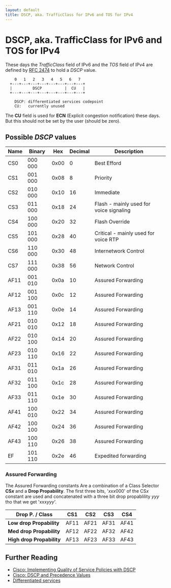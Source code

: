 ```yaml
---
layout: default
title: DSCP, aka. TrafficClass for IPv6 and TOS for IPv4
---
```

# DSCP, aka. TrafficClass for IPv6 and TOS for IPv4


These days the *TrafficClass* field of IPv6 and the *TOS* field of IPv4 are defined by [RFC 2474](https://tools.ietf.org/html/rfc2474) to hold a *DSCP* value.

        0   1   2   3   4   5   6   7
      +---+---+---+---+---+---+---+---+
      |         DSCP          |  CU   |
      +---+---+---+---+---+---+---+---+

        DSCP: differentiated services codepoint
        CU:   currently unused


The **CU** field is used for **ECN** (Explicit congestion notification) these days. But this should not be set by the user (should be zero).

## Possible *DSCP* values

Name|Binary|Hex|Decimal|Description
-|-|-|-|-
CS0|000 000|0x00|0|Best Efford
CS1|001 000|0x08|8|Priority
CS2|010 000|0x10|16|Immediate
CS3|011 000|0x18|24|Flash - mainly used for voice signaling
CS4|100 000|0x20|32|Flash Override
CS5|101 000|0x28|40|Critical - mainly used for voice RTP
CS6|110 000|0x30|48|Internetwork Control
CS7|111 000|0x38|56|Network Control
AF11|001 010|0x0a|10|Assured Forwarding
AF12|001 100|0x0c|12|Assured Forwarding
AF13|001 110|0x0e|14|Assured Forwarding
AF21|010 010|0x12|18|Assured Forwarding
AF22|010 100|0x14|20|Assured Forwarding
AF23|010 110|0x16|22|Assured Forwarding
AF31|011 010|0x1a|26|Assured Forwarding
AF32|011 100|0x1c|28|Assured Forwarding
AF33|011 110|0x1e|30|Assured Forwarding
AF41|100 010|0x22|34|Assured Forwarding
AF42|100 100|0x24|36|Assured Forwarding
AF43|100 110|0x26|38|Assured Forwarding
EF|101 110|0x2e|46|Expedited forwarding

### Assured Forwarding

The Assured Forwarding constants Are a combination of a Class Selector __CS*x*__ and a __Drop Propability__.
The first three bits, '*xxx*000' of the CS*x* constant are used and concatenated with a three bit drop propablility *yyy* tho that we get 'xxx*yyy*'.

Drop P. / Class |CS1|CS2|CS3|CS4
-|-|-|-|-
**Low drop Propability** | AF11 | AF21 | AF31 | AF41
**Med drop Propability** | AF12 | AF22 | AF32 | AF42
**High drop Propability** | AF13 | AF23 | AF33 | AF43


## Further Reading
- [Cisco: Implementing Quality of Service Policies with DSCP](https://www.cisco.com/c/en/us/support/docs/quality-of-service-qos/qos-packet-marking/10103-dscpvalues.html)
- [Cisco: DSCP and Precedence Values](https://www.cisco.com/c/en/us/td/docs/switches/datacenter/nexus1000/sw/4_0/qos/configuration/guide/nexus1000v_qos/qos_6dscp_val.pdf)
- [Differentiated services](https://en.wikipedia.org/wiki/Differentiated_services)

